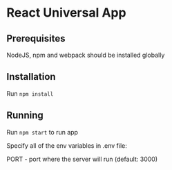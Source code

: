 # React Universal App

## Prerequisites
NodeJS, npm and webpack should be installed globally

## Installation
Run ``npm install``

## Running
Run ``npm start`` to run app


Specify all of the env variables in .env file:

PORT - port where the server will run (default: 3000)
